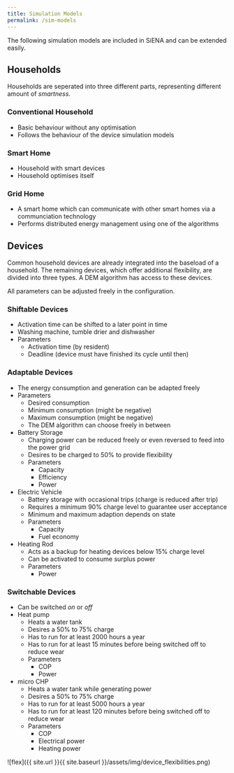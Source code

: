 ```yaml
---
title: Simulation Models
permalink: /sim-models
---
```


The following simulation models are included in SiENA and can be extended easily.

## Households

Households are seperated into three different parts, representing different amount of *smartness*.

### Conventional Household

* Basic behaviour without any optimisation
* Follows the behaviour of the device simulation models

### Smart Home

* Household with smart devices
* Household optimises itself

### Grid Home

* A smart home which can communicate with other smart homes via a communciation technology
* Performs distributed energy management using one of the algorithms

## Devices

Common household devices are already integrated into the baseload of a household. The remaining devices, which offer additional flexibility, are divided into three types. A DEM algorithm has access to these devices.

All parameters can be adjusted freely in the configuration.

### Shiftable Devices

* Activation time can be shifted to a later point in time
* Washing machine, tumble drier and dishwasher
* Parameters
  * Activation time (by resident)
  * Deadline (device must have finished its cycle until then)

### Adaptable Devices

* The energy consumption and generation can be adapted freely
* Parameters
  * Desired consumption
  * Minimum consumption (might be negative)
  * Maximum consumption (might be negative)
  * The DEM algorithm can choose freely in between
* Battery Storage
  * Charging power can be reduced freely or even reversed to feed into the power grid
  * Desires to be charged to 50% to provide flexibility
  * Parameters
    * Capacity
    * Efficiency
    * Power
* Electric Vehicle
  * Battery storage with occasional trips (charge is reduced after trip)
  * Requires a minimum 90% charge level to guarantee user acceptance
  * Minimum and maximum adaption depends on state
  * Parameters
    * Capacity
    * Fuel economy
* Heating Rod
  * Acts as a backup for heating devices below 15% charge level
  * Can be activated to consume surplus power
  * Parameters
    * Power

### Switchable Devices

* Can be switched *on* or *off*
* Heat pump
  * Heats a water tank
  * Desires a 50% to 75% charge
  * Has to run for at least 2000 hours a year
  * Has to run for at least 15 minutes before being switched off to reduce wear
  * Parameters
    * COP
    * Power
* micro CHP
  * Heats a water tank while generating power
  * Desires a 50% to 75% charge
  * Has to run for at least 5000 hours a year
  * Has to run for at least 120 minutes before being switched off to reduce wear
  * Parameters
    * COP
    * Electrical power
    * Heating power

![flex]({{ site.url }}{{ site.baseurl }}/assets/img/device_flexibilities.png)
